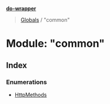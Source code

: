**[do-wrapper](../README.md)**

> [Globals](../globals.md) / "common"

# Module: "common"

## Index

### Enumerations

* [HttpMethods](../enums/_common_.httpmethods.md)
